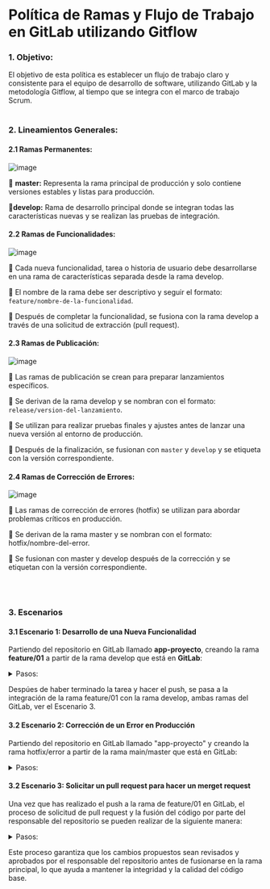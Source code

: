 # Política de Ramas y Flujo de Trabajo en GitLab utilizando Gitflow

### 1. Objetivo:
El objetivo de esta política es establecer un flujo de trabajo claro y consistente para el equipo de desarrollo de software, utilizando GitLab y la metodología Gitflow, al tiempo que se integra con el marco de trabajo Scrum.
<br><br>

### 2. Lineamientos Generales:

#### 2.1  Ramas Permanentes:

![image](https://github.com/crodrigr/E3Creatic-TechDoc/assets/31961588/87099c14-5db4-4926-baac-c4a48ee9c77d)


:small_blue_diamond: **master:** Representa la rama principal de producción y solo contiene versiones estables y listas para producción.

:small_blue_diamond:**develop:** Rama de desarrollo principal donde se integran todas las características nuevas y se realizan las pruebas de integración.

#### 2.2 Ramas de Funcionalidades:

![image](https://github.com/crodrigr/E3Creatic-TechDoc/assets/31961588/9c13690c-5f4d-40f7-98f6-e0cbc59728bf)


:small_blue_diamond: Cada nueva funcionalidad, tarea o historia de usuario debe desarrollarse en una rama de características separada desde la rama develop.

:small_blue_diamond: El nombre de la rama debe ser descriptivo y seguir el formato: `feature/nombre-de-la-funcionalidad`.

:small_blue_diamond: Después de completar la funcionalidad, se fusiona con la rama develop a través de una solicitud de extracción (pull request).

#### 2.3 Ramas de Publicación:

![image](https://github.com/crodrigr/E3Creatic-TechDoc/assets/31961588/d9b4af73-f01e-4add-b58a-698e894d164b)


:small_blue_diamond: Las ramas de publicación se crean para preparar lanzamientos específicos.

:small_blue_diamond: Se derivan de la rama develop y se nombran con el formato: `release/version-del-lanzamiento`.

:small_blue_diamond: Se utilizan para realizar pruebas finales y ajustes antes de lanzar una nueva versión al entorno de producción.

:small_blue_diamond: Después de la finalización, se fusionan con `master` y `develop` y se etiqueta con la versión correspondiente.

#### 2.4 Ramas de Corrección de Errores:


![image](https://github.com/crodrigr/E3Creatic-TechDoc/assets/31961588/33144100-e146-4865-bbe0-d8b420c0b0a9)



:small_blue_diamond: Las ramas de corrección de errores (hotfix) se utilizan para abordar problemas críticos en producción.

:small_blue_diamond: Se derivan de la rama master y se nombran con el formato: hotfix/nombre-del-error.

:small_blue_diamond: Se fusionan con master y develop después de la corrección y se etiquetan con la versión correspondiente.

<br><br>

### 3. Escenarios 

#### 3.1 Escenario 1: Desarrollo de una Nueva Funcionalidad

Partiendo del repositorio en GitLab llamado **app-proyecto**, creando la rama **feature/01** a partir de la rama develop que está en **GitLab**:

   <details><summary>Pasos:</summary>
   <br>   
      
   :one: **Clonar el repositorio desde GitLab a tu máquina local:**
   
     
      git clone <URL_del_repositorio_en_GitLab>
      
   
   :two: **Navegar al directorio del repositorio clonado:**
   
   
      cd app-proyecto
   
   
   :three: **Asegurarse de estar en la rama develop:**
   
      
      git checkout develop
      
   
   :four: **Crear una nueva rama de características desde develop:**
   
      
      git checkout -b feature/01
      
   
   :five: **Desarrollar la funcionalidad y hacer commits según sea necesario:**
   
      
      # Realizar cambios y agregar archivos
      git add .
      # Hacer commit de los cambios
      git commit -m "Implementar nueva funcionalidad"
      
   
   :six: **Subir la rama de características al repositorio en GitLab:**
   
      
      git push origin feature/01

   Con estos pasos, has creado correctamente la rama feature/01 a partir de la rama develop en el repositorio en GitLab llamado "app-proyecto" y has comenzado a desarrollar la nueva funcionalidad en esa rama.
   
   </details>

Despúes de haber terminado la tarea y hacer el push, se pasa a la integración de la rama feature/01 con la rama develop, ambas ramas del GitLab, ver el Escenario 3. 

#### 3.2 Escenario 2: Corrección de un Error en Producción

Partiendo del repositorio en GitLab llamado "app-proyecto" y creando la rama hotfix/error a partir de la rama main/master que está en GitLab:

<details><summary>Pasos:</summary>
<br>
   
 :one: **Clonar el repositorio desde GitLab a tu máquina local si aún no lo has hecho:**
   
   ```bash
   git clone <URL_del_repositorio_en_GitLab>
   ```

:two: **Navegar al directorio del repositorio clonado:**

   ```bash
   cd app-proyecto
   ```

:three: **Asegurarse de estar en la rama main:**

   ```bash
   git checkout main
   ```

:four: **Crear una nueva rama de corrección de errores desde main:**

   ```bash
   git checkout -b hotfix/error
   ```

:five: **Realizar la corrección del error en tu código.**

   ```bash
   # Realizar correcciones según sea necesario
   ```

:six: **Hacer commit de los cambios:**

   ```bash
   git add .
   git commit -m "Corregir error crítico en producción"
   ```

:seven: **Subir la rama de corrección de errores al repositorio en GitLab:**

   ```bash
   git push origin hotfix/error
   ```

Con estos pasos, has creado correctamente la rama hotfix/error a partir de la rama develop en el repositorio en GitLab llamado "app-proyecto" y has comenzado a corregir el error crítico en esa rama.


</details>


#### 3.2 Escenario 3: Solicitar un pull request para hacer un merget request

Una vez que has realizado el push a la rama de feature/01 en GitLab, el proceso de solicitud de pull request y la fusión del código por parte del responsable del repositorio se pueden realizar de la siguiente manera:

<details><summary>Pasos:</summary>
<br>
   
:one: **Navega al Repositorio en GitLab:**

   - Abre el navegador web y accede al repositorio en GitLab donde has realizado la solicitud de cambios.

:two: **Abre la Página de Merge Requests:**

   - En la página principal del repositorio, busca y haz clic en la pestaña "Merge Requests" o "Solicitudes de Fusión".

:three: **Crea un Nuevo Merge Request:**

   - Haz clic en el botón "New merge request" o "Nueva solicitud de fusión".

:four: **Selecciona las Ramas:**

   - En la página de creación de la solicitud de fusión, selecciona la rama de destino (generalmente la rama `develop` o `master`) como "Target branch".
   - Selecciona la rama de características (en este caso, `feature/01`) como "Source branch".

:five: **Completa los Detalles del Merge Request:**

   - Proporciona un título descriptivo para la solicitud de fusión y una descripción detallada de los cambios realizados.
   - Puedes etiquetar a los revisores apropiados y asignarles tareas si es necesario.

:six: **Crea la Solicitud de Fusión:**

   - Haz clic en el botón "Submit merge request" o "Enviar solicitud de fusión" para crear la solicitud de fusión.

:seven: **Revisión y Comentarios:**

   - El responsable del repositorio y otros colaboradores pueden revisar la solicitud de fusión, realizar comentarios y solicitar modificaciones si es necesario.
   - Puede haber discusiones adicionales sobre los cambios propuestos antes de que se apruebe la solicitud de fusión.

:eight: **Aprobación de la Solicitud de Fusión:**

   - Una vez que se hayan realizado las revisiones y se hayan abordado todos los comentarios, el responsable del repositorio puede aprobar la solicitud de fusión.

:nine: **Fusión del Código:**

   - Después de la aprobación, el responsable del repositorio puede fusionar la rama de características (`feature/01`) en la rama de destino (`develop` o `master`) utilizando la interfaz de GitLab.
   - Se pueden agregar etiquetas de versión y otros metadatos relevantes antes de completar la fusión.

:one: **Confirmación de Fusión:**
   - Una vez completada la fusión, GitLab proporcionará una confirmación de que la fusión se ha realizado con éxito.    
   - Los cambios ahora estarán disponibles en la rama de destino y se reflejarán en el historial de cambios del repositorio.
   - Elminar la rama feature/01 del repositorio de gitLab. 



</details>

Este proceso garantiza que los cambios propuestos sean revisados y aprobados por el responsable del repositorio antes de fusionarse en la rama principal, lo que ayuda a mantener la integridad y la calidad del código base.

  
<br><br>

